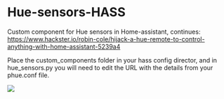 # Hue-sensors-HASS
Custom component for Hue sensors in Home-assistant, continues: https://www.hackster.io/robin-cole/hijack-a-hue-remote-to-control-anything-with-home-assistant-5239a4

Place the custom_components folder in your hass config director, and in hue_sensors.py you will need to edit the URL with the details from your phue.conf file.

<img src="https://github.com/robmarkcole/Hue-sensors-HASS/blob/master/hue.png">
